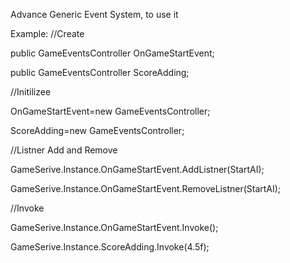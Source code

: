 Advance Generic Event System, to use it 


Example:
//Create

public GameEventsController OnGameStartEvent;

public GameEventsController<float> ScoreAdding;

//Initilizee 

OnGameStartEvent=new GameEventsController;

ScoreAdding=new GameEventsController<float>;

//Listner Add and Remove

GameSerive.Instance.OnGameStartEvent.AddListner(StartAI);

GameSerive.Instance.OnGameStartEvent.RemoveListner(StartAI);

//Invoke

GameSerive.Instance.OnGameStartEvent.Invoke();

GameSerive.Instance.ScoreAdding.Invoke(4.5f);
